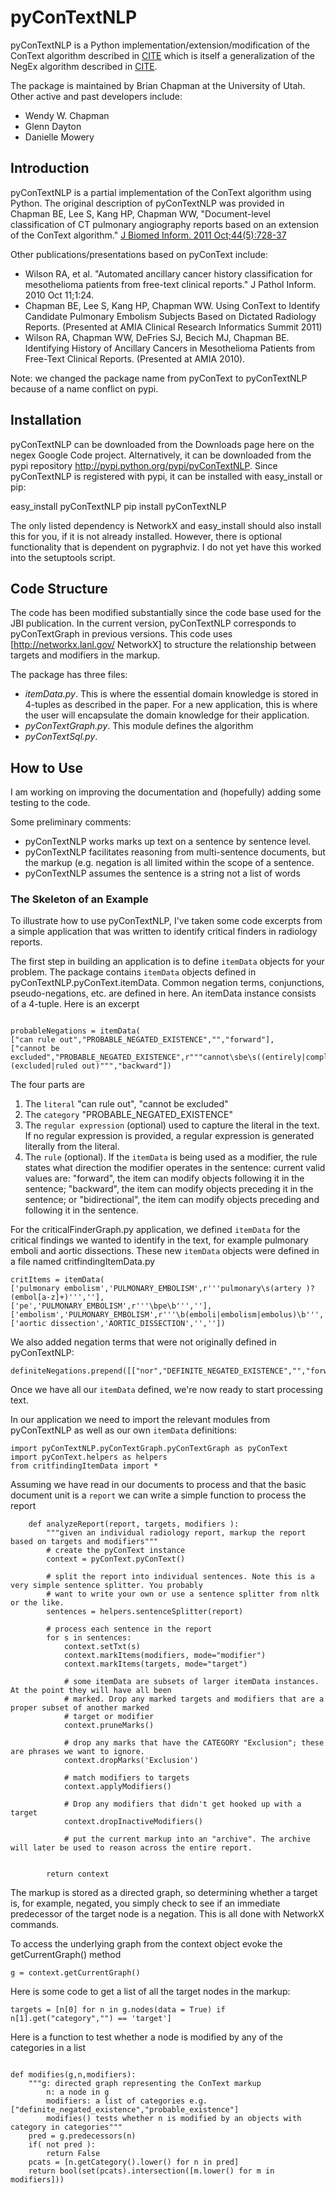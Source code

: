 # pyConTextNLP

pyConTextNLP is a Python implementation/extension/modification of the ConText algorithm described in [CITE]() which is itself a generalization of the NegEx algorithm described in [CITE]().

The package is maintained by Brian Chapman at the University of Utah. Other active and past developers include:

* Wendy W. Chapman
* Glenn Dayton
* Danielle Mowery


## Introduction


pyConTextNLP is a partial implementation of the ConText algorithm using Python. The original description of  pyConTextNLP was provided in Chapman BE, Lee S, Kang HP, Chapman WW, "Document-level classification of CT pulmonary angiography reports based on an extension of the ConText algorithm." [J Biomed Inform. 2011 Oct;44(5):728-37](http://www.sciencedirect.com/science/article/pii/S1532046411000621)


Other publications/presentations based on pyConText include:
  * Wilson RA, et al. "Automated ancillary cancer history classification for mesothelioma patients from free-text clinical reports." J Pathol Inform. 2010 Oct 11;1:24.
  * Chapman BE, Lee S, Kang HP, Chapman WW. Using ConText to Identify Candidate Pulmonary Embolism Subjects Based on Dictated Radiology Reports. (Presented at AMIA Clinical Research Informatics Summit 2011)
  * Wilson RA, Chapman WW, DeFries SJ, Becich MJ, Chapman BE. Identifying History of Ancillary Cancers in Mesothelioma Patients from Free-Text Clinical Reports. (Presented at AMIA 2010).

Note: we changed the package name from pyConText to pyConTextNLP because of a name conflict on pypi.

## Installation

pyConTextNLP can be downloaded from the Downloads page here on the negex Google Code project. Alternatively, it can be downloaded from the pypi repository http://pypi.python.org/pypi/pyConTextNLP. Since pyConTextNLP is registered with pypi, it can be installed with easy_install or pip:

easy_install pyConTextNLP
pip install pyConTextNLP

The only listed dependency is NetworkX and easy_install should also install this for you, if it is not already installed. However, there is optional functionality that is dependent on pygraphviz. I do not yet have this worked into the setuptools script.

## Code Structure

The code has been modified substantially since the code base used for the JBI publication. In the current version, pyConTextNLP corresponds to pyConTextGraph in previous versions. This code uses [http://networkx.lanl.gov/ NetworkX] to structure the relationship between targets and modifiers in the markup.

The package has three files:

* *itemData.py*. This is where the essential domain knowledge is stored in 4-tuples as described in the paper. For a new application, this is where the user will encapsulate the domain knowledge for their application.
* *pyConTextGraph.py*. This module defines the algorithm
* *pyConTextSql.py*.

## How to Use

I am working on improving the documentation and (hopefully) adding some testing to the code.

Some preliminary comments:

* pyConTextNLP works marks up text on a sentence by sentence level.
* pyConTextNLP facilitates reasoning from multi-sentence documents, but the markup (e.g. negation is all limited within the scope of a sentence.
* pyConTextNLP assumes the sentence is a string not a list of words

### The Skeleton of an Example

To illustrate how to use pyConTextNLP, I've taken some code excerpts from a simple application that was written to identify critical finders in radiology reports.

The first step in building an application is to define ``itemData`` objects for your problem. The package contains ``itemData`` objects defined in pyConTextNLP.pyConText.itemData. Common negation terms, conjunctions, pseudo-negations, etc. are defined in here. An itemData instance consists of a 4-tuple. Here is an excerpt

~~~~~

probableNegations = itemData(
["can rule out","PROBABLE_NEGATED_EXISTENCE","","forward"],
["cannot be excluded","PROBABLE_NEGATED_EXISTENCE",r"""cannot\sbe\s((entirely|completely)\s)?(excluded|ruled out)""","backward"])
~~~~~

The four parts are
1.  The ``literal`` "can rule out", "cannot be excluded"
2.  The ``category`` "PROBABLE_NEGATED_EXISTENCE"
3.  The ``regular expression`` (optional) used to capture the literal in the text. If no regular expression is provided, a regular expression is generated literally from the literal.
4.  The ``rule`` (optional). If the ``itemData`` is being used as a modifier, the rule states what direction the modifier operates in the sentence: current valid values are: "forward", the item can modify objects following it in the sentence; "backward", the item can modify objects preceding it in the sentence; or "bidirectional", the item can modify objects preceding and following it in the sentence.

For the criticalFinderGraph.py application, we defined ``itemData`` for the critical findings we wanted to identify in the text, for example pulmonary emboli and aortic dissections. These new ``itemData`` objects were defined in a file named critfindingItemData.py

~~~~~
critItems = itemData(
['pulmonary embolism','PULMONARY_EMBOLISM',r'''pulmonary\s(artery )?(embol[a-z]+)''',''],
['pe','PULMONARY_EMBOLISM',r'''\bpe\b''',''],
['embolism','PULMONARY_EMBOLISM',r'''\b(emboli|embolism|embolus)\b''',''],
['aortic dissection','AORTIC_DISSECTION','',''])
~~~~~

We also added negation terms that were not originally defined in pyConTextNLP:

~~~~
definiteNegations.prepend([["nor","DEFINITE_NEGATED_EXISTENCE","","forward"],])
~~~~

Once we have all our ``itemData`` defined, we're now ready to start processing text.

In our application we need to import the relevant modules from pyConTextNLP as well as our own ``itemData`` definitions:

~~~~
import pyConTextNLP.pyConTextGraph.pyConTextGraph as pyConText
import pyConText.helpers as helpers
from critfindingItemData import *
~~~~

Assuming we have read in our documents to process and that the basic document unit is a ``report`` we can write a simple function to process the report

~~~~~
    def analyzeReport(report, targets, modifiers ):
        """given an individual radiology report, markup the report based on targets and modifiers"""
        # create the pyConText instance
        context = pyConText.pyConText()

        # split the report into individual sentences. Note this is a very simple sentence splitter. You probably
        # want to write your own or use a sentence splitter from nltk or the like.
        sentences = helpers.sentenceSplitter(report)

        # process each sentence in the report
        for s in sentences:
            context.setTxt(s)
            context.markItems(modifiers, mode="modifier")
            context.markItems(targets, mode="target")

            # some itemData are subsets of larger itemData instances. At the point they will have all been
            # marked. Drop any marked targets and modifiers that are a proper subset of another marked
            # target or modifier
            context.pruneMarks()

            # drop any marks that have the CATEGORY "Exclusion"; these are phrases we want to ignore.
            context.dropMarks('Exclusion')

            # match modifiers to targets
            context.applyModifiers()

            # Drop any modifiers that didn't get hooked up with a target
            context.dropInactiveModifiers()

            # put the current markup into an "archive". The archive will later be used to reason across the entire report.


        return context
~~~~~

The markup is stored as a directed graph, so determining whether a target is, for example, negated, you simply check to see if an immediate predecessor of the target node is a negation. This is all done with NetworkX commands.

To access the underlying graph from the context object evoke the getCurrentGraph() method

~~~~
g = context.getCurrentGraph()
~~~~

Here is some code to get a list of all the target nodes in the markup:

~~~~
targets = [n[0] for n in g.nodes(data = True) if n[1].get("category","") == 'target']
~~~~

Here is a function to test whether a node is modified by any of the categories in a list

~~~~~

def modifies(g,n,modifiers):
    """g: directed graph representing the ConText markup
        n: a node in g
        modifiers: a list of categories e.g. ["definite_negated_existence","probable_existence"]
        modifies() tests whether n is modified by an objects with category in categories"""
    pred = g.predecessors(n)
    if( not pred ):
        return False
    pcats = [n.getCategory().lower() for n in pred]
    return bool(set(pcats).intersection([m.lower() for m in modifiers]))
~~~~~
